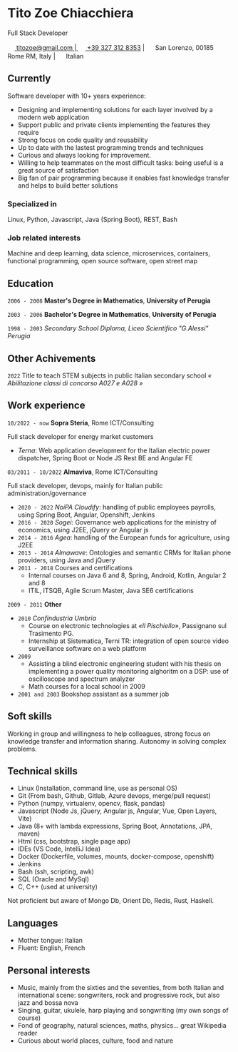 # Tito Zoe Chiacchiera

Full Stack Developer

<div id="webaddress">
<a href="mailto:titozoe@gmail.com">
  <img src="https://raw.githubusercontent.com/FortAwesome/Font-Awesome/6.x/svgs/solid/envelope.svg" width="16" height="16">
  titozoe@gmail.com
</a>
|<a href="tel:00393273128353">
  <img src="https://raw.githubusercontent.com/FortAwesome/Font-Awesome/6.x/svgs/solid/phone.svg" width="16" height="16">
  +39 327 312 8353</a>    
| <img src="https://raw.githubusercontent.com/FortAwesome/Font-Awesome/6.x/svgs/solid/house.svg" width="16" height="16">
  San Lorenzo, 00185 Rome RM, Italy   
| <img src="https://raw.githubusercontent.com/FortAwesome/Font-Awesome/6.x/svgs/solid/flag.svg" width="16" height="16">
  Italian 
  
</div>


## Currently

Software developer with 10+ years experience:
- Designing and implementing solutions for each layer involved by a modern web application
- Support public and private clients implementing the features they require
- Strong focus on code quality and reusability
- Up to date with the lastest programming trends and techniques 
- Curious and always looking for improvement.
- Willing to help teammates on the most difficult tasks: being useful is a great source of satisfaction
- Big fan of pair programming because it enables fast knowledge transfer and helps to build better solutions

### Specialized in

Linux, Python, Javascript, Java (Spring Boot), REST, Bash

### Job related interests

Machine and deep learning, data science, microservices, containers, functional programming, open source software, open street map

## Education

`2006 - 2008`
__Master's Degree in Mathematics__, __University of Perugia__

`2003 - 2006`
__Bachelor's Degree in Mathematics__, __University of Perugia__

`1998 - 2003`
_Secondary School Diploma, Liceo Scientifico "G.Alessi" Perugia_

## Other Achivements
`2022`
Title to teach STEM subjects in public Italian secondary school _« Abilitazione classi di concorso A027 e A028 »_ 

## Work experience

`10/2022 - now`
__Sopra Steria__, Rome ICT/Consulting

Full stack developer for energy market customers
- _Terna_: Web application development for the Italian electric power dispatcher, Spring Boot or Node JS Rest BE and Angular FE

`03/2011 - 10/2022`
__Almaviva__, Rome ICT/Consulting

Full stack developer, devops, mainly for Italian public administration/governance
- `2020 - 2022` _NoiPA Cloudify_: handling of public employees payrolls, using Spring Boot, Angular, Openshift, Jenkins
- `2016 - 2020` _Sogei_: Governance web applications for the  ministry of economics, using J2EE, jQuery or Angular js
- `2014 - 2016` _Agea_: handling of the European funds for agriculture, using J2EE 
- `2013 - 2014` _Almawave_: Ontologies and semantic CRMs for Italian phone providers, using  Java and jQuery
- `2011 - 2018` Courses and certifications
  - Internal courses on Java 6 and 8, Spring, Android, Kotlin, Angular 2 and 8
  - ITIL, ITSQB, Agile Scrum Master, Java SE6 certifications

`2009 - 2011`
__Other__
- `2010` _Confindustria Umbria_
  - Course on electronic technologies at _«Il Pischiello»_, Passignano sul Trasimento PG.
  - Internship at Sistematica, Terni TR: integration of open source video surveillance software on a web platform
- `2009` 
  - Assisting a blind electronic engineering student with his thesis on implementing a power quality monitoring alghoritm on a DSP: use of oscilloscope and spectrum analyzer
  - Math courses for a local school in 2009  
- `2001 and 2003` Bookshop assistant as a summer job

## Soft skills

Working in group and willingness to help colleagues, strong focus on knowledge transfer and information sharing. 
Autonomy in solving complex problems.

## Technical skills

- Linux (Installation, command line, use as personal OS)
- Git (From bash, Github, Gitlab, Azure devops, merge/pull request)
- Python (numpy, virtualenv, opencv, flask, pandas)
- Javascript (Node Js, jQuery, Angular js, Angular, Vue, Open Layers, Vite)
- Java (8+ with lambda expressions, Spring Boot, Annotations, JPA, maven) 
- Html (css, bootstrap, single page app) 
- IDEs (VS Code, IntelliJ Idea)
- Docker (Dockerfile, volumes, mounts, docker-compose, openshift)
- Jenkins
- Bash (ssh, scripting, awk)
- SQL (Oracle and MySql)
- C, C++ (used at university)

Not proficient but aware of Mongo Db, Orient Db, Redis, Rust, Haskell.

## Languages

- Mother tongue: Italian
- Fluent: English, French

## Personal interests
- Music, mainly from the sixties and the seventies, from both Italian and international scene: 
songwriters, rock and progressive rock, but also jazz and bossa nova
- Singing, guitar, ukulele, harp playing and songwriting (my own songs of course)
- Fond of geography, natural sciences, maths, physics... great Wikipedia reader
- Curious about world places, culture, food and nature
<!-- ### Footer
Last updated: December 2022 -->


